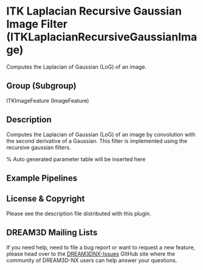 # ITK Laplacian Recursive Gaussian Image Filter (ITKLaplacianRecursiveGaussianImage)

Computes the Laplacian of Gaussian (LoG) of an image.

## Group (Subgroup)

ITKImageFeature (ImageFeature)

## Description

Computes the Laplacian of Gaussian (LoG) of an image by convolution with the second derivative of a Gaussian. This filter is implemented using the recursive gaussian filters.


% Auto generated parameter table will be inserted here

## Example Pipelines

## License & Copyright

Please see the description file distributed with this plugin.

## DREAM3D Mailing Lists

If you need help, need to file a bug report or want to request a new feature, please head over to the [DREAM3DNX-Issues](https://github.com/BlueQuartzSoftware/DREAM3DNX-Issues/discussions) GItHub site where the community of DREAM3D-NX users can help answer your questions.
